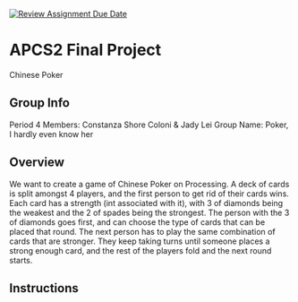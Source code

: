[![Review Assignment Due Date](https://classroom.github.com/assets/deadline-readme-button-24ddc0f5d75046c5622901739e7c5dd533143b0c8e959d652212380cedb1ea36.svg)](https://classroom.github.com/a/syDSSnTt)
# APCS2 Final Project
Chinese Poker
## Group Info
Period 4
Members: Constanza Shore Coloni & Jady Lei
Group Name: Poker, I hardly even know her
## Overview
We want to create a game of Chinese Poker on Processing. A deck of cards is split amongst 4 players, and the first person to get rid of their cards wins. Each card has a strength (int associated with it), with 3 of diamonds being the weakest and the 2 of spades being the strongest. The person with the 3 of diamonds goes first, and can choose the type of cards that can be placed that round. The next person has to play the same combination of cards that are stronger. They keep taking turns until someone places a strong enough card, and the rest of the players fold and the next round starts.
## Instructions
